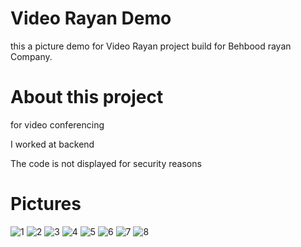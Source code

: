# Video Rayan Demo

 this a picture demo for Video Rayan project build for Behbood rayan Company.

# About this project
  for video conferencing
  
  I worked at backend 
  
  The code is not displayed for security reasons

# Pictures

![1](https://user-images.githubusercontent.com/95680946/161735101-4393315e-cbb3-4e85-be64-e6eaeda661a8.jpg)
![2](https://user-images.githubusercontent.com/95680946/161735131-aff68b6a-7494-4521-9ff8-f33b8b532c15.jpg)
![3](https://user-images.githubusercontent.com/95680946/161735138-2f7744a5-18ff-4cfc-b4b5-06e38731dfe1.jpg)
![4](https://user-images.githubusercontent.com/95680946/161735145-e3d6e129-612f-47ab-b1d2-e28a3b7caf34.jpg)
![5](https://user-images.githubusercontent.com/95680946/161735154-7df70cbd-1799-4d53-b9bc-8d29aa9a0c1c.jpg)
![6](https://user-images.githubusercontent.com/95680946/161735165-3e28e456-77ae-4be9-9219-d35977c33446.jpg)
![7](https://user-images.githubusercontent.com/95680946/161735173-0928c3f0-44ec-4000-9486-5d7a2fc7a59b.jpg)
![8](https://user-images.githubusercontent.com/95680946/161735186-368ab475-3dbf-4ffb-947c-45efd7a0d55e.jpg)
